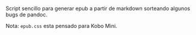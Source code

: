 Script sencillo para generar epub a partir de markdown sorteando algunos bugs de pandoc.

Nota: `epub.css` esta pensado para Kobo Mini.

